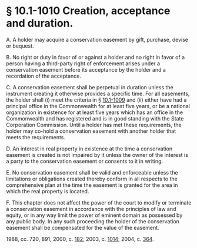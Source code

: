 # § 10.1-1010 Creation, acceptance and duration.

<p>A. A holder may acquire a conservation easement by gift, purchase, devise or bequest.</p><p>B. No right or duty in favor of or against a holder and no right in favor of a person having a third-party right of enforcement arises under a conservation easement before its acceptance by the holder and a recordation of the acceptance.</p><p>C. A conservation easement shall be perpetual in duration unless the instrument creating it otherwise provides a specific time. For all easements, the holder shall (i) meet the criteria in § <a href='/vacode/10.1-1009/'>10.1-1009</a> and (ii) either have had a principal office in the Commonwealth for at least five years, or be a national organization in existence for at least five years which has an office in the Commonwealth and has registered and is in good standing with the State Corporation Commission. Until a holder has met these requirements, the holder may co-hold a conservation easement with another holder that meets the requirements.</p><p>D. An interest in real property in existence at the time a conservation easement is created is not impaired by it unless the owner of the interest is a party to the conservation easement or consents to it in writing.</p><p>E. No conservation easement shall be valid and enforceable unless the limitations or obligations created thereby conform in all respects to the comprehensive plan at the time the easement is granted for the area in which the real property is located.</p><p>F. This chapter does not affect the power of the court to modify or terminate a conservation easement in accordance with the principles of law and equity, or in any way limit the power of eminent domain as possessed by any public body. In any such proceeding the holder of the conservation easement shall be compensated for the value of the easement.</p><p>1988, cc. 720, 891; 2000, c. <a href='http://lis.virginia.gov/cgi-bin/legp604.exe?001+ful+CHAP0182'>182</a>; 2003, c. <a href='http://lis.virginia.gov/cgi-bin/legp604.exe?031+ful+CHAP1014'>1014</a>; 2004, c. <a href='http://lis.virginia.gov/cgi-bin/legp604.exe?041+ful+CHAP0364'>364</a>.</p>